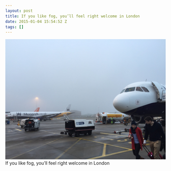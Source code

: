 ```yaml
---
layout: post
title: If you like fog, you’ll feel right welcome in London
date: 2015-01-04 15:54:52 Z
tags: []
---
```

![](/media/2015/01/107115998382.jpg)
If you like fog, you’ll feel right welcome in London
